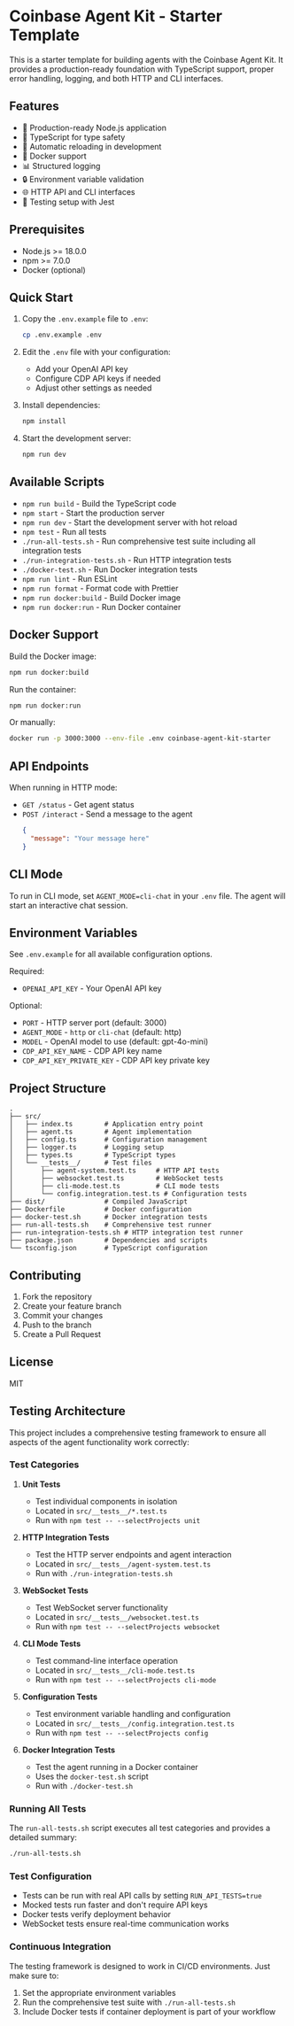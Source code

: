 # Coinbase Agent Kit - Starter Template

This is a starter template for building agents with the Coinbase Agent Kit. It provides a production-ready foundation with TypeScript support, proper error handling, logging, and both HTTP and CLI interfaces.

## Features

- 🚀 Production-ready Node.js application
- 📝 TypeScript for type safety
- 🔄 Automatic reloading in development
- 🐳 Docker support
- 📊 Structured logging
- 🔒 Environment variable validation
- 🌐 HTTP API and CLI interfaces
- 🧪 Testing setup with Jest

## Prerequisites

- Node.js >= 18.0.0
- npm >= 7.0.0
- Docker (optional)

## Quick Start

1. Copy the `.env.example` file to `.env`:

   ```bash
   cp .env.example .env
   ```

2. Edit the `.env` file with your configuration:

   - Add your OpenAI API key
   - Configure CDP API keys if needed
   - Adjust other settings as needed

3. Install dependencies:

   ```bash
   npm install
   ```

4. Start the development server:
   ```bash
   npm run dev
   ```

## Available Scripts

- `npm run build` - Build the TypeScript code
- `npm start` - Start the production server
- `npm run dev` - Start the development server with hot reload
- `npm test` - Run all tests
- `./run-all-tests.sh` - Run comprehensive test suite including all integration tests
- `./run-integration-tests.sh` - Run HTTP integration tests
- `./docker-test.sh` - Run Docker integration tests
- `npm run lint` - Run ESLint
- `npm run format` - Format code with Prettier
- `npm run docker:build` - Build Docker image
- `npm run docker:run` - Run Docker container

## Docker Support

Build the Docker image:

```bash
npm run docker:build
```

Run the container:

```bash
npm run docker:run
```

Or manually:

```bash
docker run -p 3000:3000 --env-file .env coinbase-agent-kit-starter
```

## API Endpoints

When running in HTTP mode:

- `GET /status` - Get agent status
- `POST /interact` - Send a message to the agent
  ```json
  {
    "message": "Your message here"
  }
  ```

## CLI Mode

To run in CLI mode, set `AGENT_MODE=cli-chat` in your `.env` file. The agent will start an interactive chat session.

## Environment Variables

See `.env.example` for all available configuration options.

Required:

- `OPENAI_API_KEY` - Your OpenAI API key

Optional:

- `PORT` - HTTP server port (default: 3000)
- `AGENT_MODE` - `http` or `cli-chat` (default: http)
- `MODEL` - OpenAI model to use (default: gpt-4o-mini)
- `CDP_API_KEY_NAME` - CDP API key name
- `CDP_API_KEY_PRIVATE_KEY` - CDP API key private key

## Project Structure

```
.
├── src/
│   ├── index.ts        # Application entry point
│   ├── agent.ts        # Agent implementation
│   ├── config.ts       # Configuration management
│   ├── logger.ts       # Logging setup
│   ├── types.ts        # TypeScript types
│   └── __tests__/      # Test files
│       ├── agent-system.test.ts     # HTTP API tests
│       ├── websocket.test.ts        # WebSocket tests
│       ├── cli-mode.test.ts         # CLI mode tests
│       └── config.integration.test.ts # Configuration tests
├── dist/               # Compiled JavaScript
├── Dockerfile          # Docker configuration
├── docker-test.sh      # Docker integration tests
├── run-all-tests.sh    # Comprehensive test runner
├── run-integration-tests.sh # HTTP integration test runner
├── package.json        # Dependencies and scripts
└── tsconfig.json       # TypeScript configuration
```

## Contributing

1. Fork the repository
2. Create your feature branch
3. Commit your changes
4. Push to the branch
5. Create a Pull Request

## License

MIT

## Testing Architecture

This project includes a comprehensive testing framework to ensure all aspects of the agent functionality work correctly:

### Test Categories

1. **Unit Tests**

   - Test individual components in isolation
   - Located in `src/__tests__/*.test.ts`
   - Run with `npm test -- --selectProjects unit`

2. **HTTP Integration Tests**

   - Test the HTTP server endpoints and agent interaction
   - Located in `src/__tests__/agent-system.test.ts`
   - Run with `./run-integration-tests.sh`

3. **WebSocket Tests**

   - Test WebSocket server functionality
   - Located in `src/__tests__/websocket.test.ts`
   - Run with `npm test -- --selectProjects websocket`

4. **CLI Mode Tests**

   - Test command-line interface operation
   - Located in `src/__tests__/cli-mode.test.ts`
   - Run with `npm test -- --selectProjects cli-mode`

5. **Configuration Tests**

   - Test environment variable handling and configuration
   - Located in `src/__tests__/config.integration.test.ts`
   - Run with `npm test -- --selectProjects config`

6. **Docker Integration Tests**
   - Test the agent running in a Docker container
   - Uses the `docker-test.sh` script
   - Run with `./docker-test.sh`

### Running All Tests

The `run-all-tests.sh` script executes all test categories and provides a detailed summary:

```bash
./run-all-tests.sh
```

### Test Configuration

- Tests can be run with real API calls by setting `RUN_API_TESTS=true`
- Mocked tests run faster and don't require API keys
- Docker tests verify deployment behavior
- WebSocket tests ensure real-time communication works

### Continuous Integration

The testing framework is designed to work in CI/CD environments. Just make sure to:

1. Set the appropriate environment variables
2. Run the comprehensive test suite with `./run-all-tests.sh`
3. Include Docker tests if container deployment is part of your workflow
